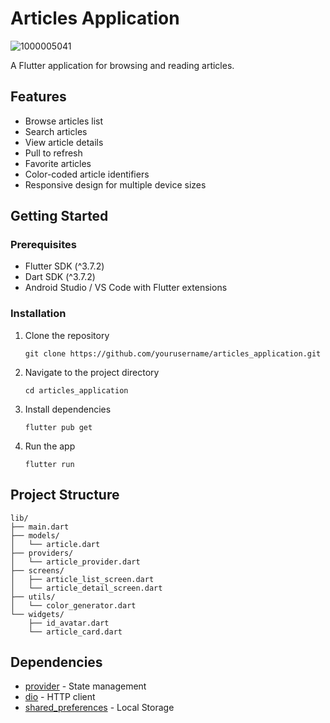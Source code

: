 # Articles Application

![1000005041](https://github.com/user-attachments/assets/7836bbde-1929-4af4-8911-a9c1ddc50e36)

A Flutter application for browsing and reading articles.

## Features

- Browse articles list
- Search articles
- View article details
- Pull to refresh
- Favorite articles
- Color-coded article identifiers
- Responsive design for multiple device sizes

## Getting Started

### Prerequisites

- Flutter SDK (^3.7.2)
- Dart SDK (^3.7.2)
- Android Studio / VS Code with Flutter extensions

### Installation

1. Clone the repository
   ```
   git clone https://github.com/yourusername/articles_application.git
   ```

2. Navigate to the project directory
   ```
   cd articles_application
   ```

3. Install dependencies
   ```
   flutter pub get
   ```

4. Run the app
   ```
   flutter run
   ```

## Project Structure

```
lib/
├── main.dart
├── models/
│   └── article.dart
├── providers/
│   └── article_provider.dart
├── screens/
│   ├── article_list_screen.dart
│   └── article_detail_screen.dart
├── utils/
│   └── color_generator.dart
└── widgets/
    ├── id_avatar.dart
    └── article_card.dart
```

## Dependencies

- [provider](https://pub.dev/packages/provider) - State management
- [dio](https://pub.dev/packages/dio) - HTTP client
- [shared_preferences](https://pub.dev/packages/shared_preferences) - Local Storage
